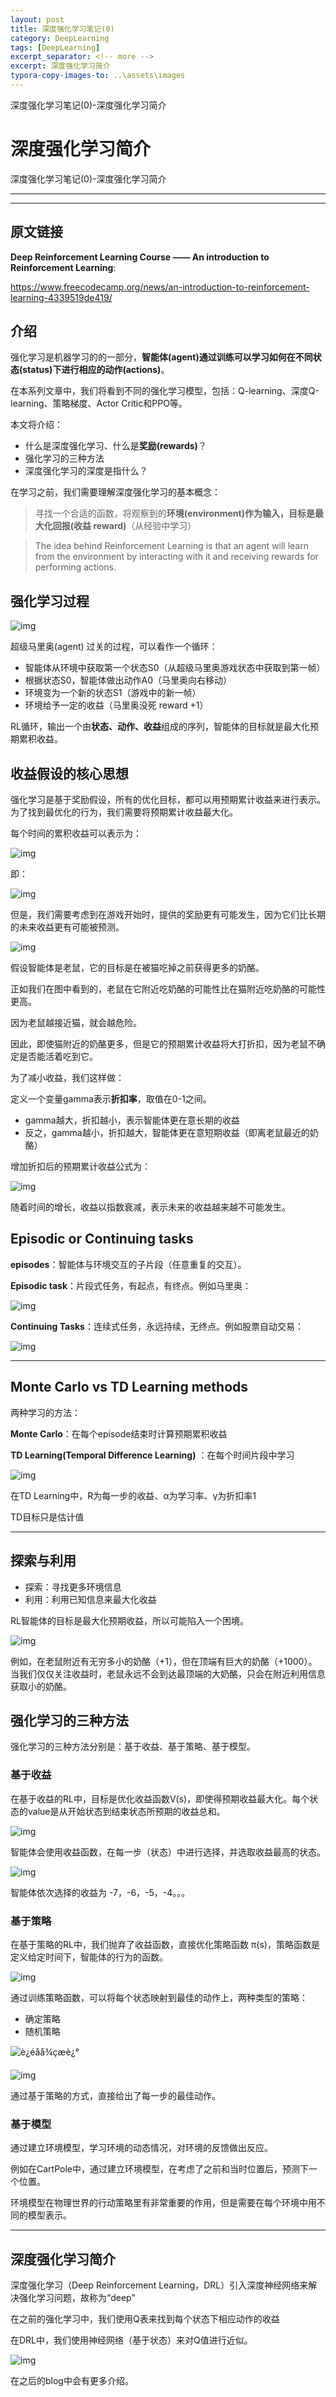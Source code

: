 ```yaml
---
layout: post
title: 深度强化学习笔记(0)
category: DeepLearning
tags: [DeepLearning]
excerpt_separator: <!-- more -->
excerpt: 深度强化学习简介
typora-copy-images-to: ..\assets\images
---
```


深度强化学习笔记(0)-深度强化学习简介
# 深度强化学习简介

深度强化学习笔记(0)-深度强化学习简介

<!-- more -->

***

***

## 原文链接

**Deep Reinforcement Learning Course  —— An introduction to Reinforcement Learning**:

https://www.freecodecamp.org/news/an-introduction-to-reinforcement-learning-4339519de419/

## 介绍

强化学习是机器学习的的一部分，**智能体(agent)**通过训练可以学习如何在不同**状态(status)**下进行相应的**动作(actions)**。

在本系列文章中，我们将看到不同的强化学习模型，包括：Q-learning、深度Q-learning、策略梯度、Actor Critic和PPO等。

本文将介绍：

- 什么是深度强化学习、什么是**奖励(rewards)**？
- 强化学习的三种方法
- 深度强化学习的深度是指什么？

在学习之前，我们需要理解深度强化学习的基本概念：

> 寻找一个合适的函数，将观察到的**环境(environment)**作为输入，目标是最大化**回报(收益 reward)**（从经验中学习）

> The idea behind Reinforcement Learning is that an agent will learn from the environment by interacting with it and receiving rewards for performing actions.

## 强化学习过程

![img](/assets/images/1_aKYFRoEmmKkybqJOvLt2JQ.png)



超级马里奥(agent) 过关的过程，可以看作一个循环：

- 智能体从环境中获取第一个状态S0（从超级马里奥游戏状态中获取到第一帧）
- 根据状态S0，智能体做出动作A0（马里奥向右移动）
- 环境变为一个新的状态S1（游戏中的新一帧）
- 环境给予一定的收益（马里奥没死 reward +1）

RL循环，输出一个由**状态、动作、收益**组成的序列，智能体的目标就是最大化预期累积收益。

## 收益假设的核心思想

强化学习是基于奖励假设，所有的优化目标，都可以用预期累计收益来进行表示。为了找到最优化的行为，我们需要将预期累计收益最大化。

每个时间的累积收益可以表示为：

![img](https://cdn-media-1.freecodecamp.org/images/0*ylz4lplMffGQR_g3.)

即：

![img](/assets/images/1_AFAuM1Y8zmso4yB5mOApZA.png)

但是，我们需要考虑到在游戏开始时，提供的奖励更有可能发生，因为它们比长期的未来收益更有可能被预测。

![img](/assets/images/1_tciNrjN6pW60-h0PiQRiXg.png)

假设智能体是老鼠，它的目标是在被猫吃掉之前获得更多的奶酪。

正如我们在图中看到的，老鼠在它附近吃奶酪的可能性比在猫附近吃奶酪的可能性更高。

因为老鼠越接近猫，就会越危险。

因此，即使猫附近的奶酪更多，但是它的预期累计收益将大打折扣，因为老鼠不确定是否能活着吃到它。

为了减小收益，我们这样做：

定义一个变量gamma表示**折扣率**，取值在0-1之间。

- gamma越大，折扣越小，表示智能体更在意长期的收益
- 反之，gamma越小，折扣越大，智能体更在意短期收益（即离老鼠最近的奶酪）

增加折扣后的预期累计收益公式为：

![img](/assets/images/1_zrzRTXt8rtWF5fX__kZ-yQ.png)

随着时间的增长，收益以指数衰减，表示未来的收益越来越不可能发生。

## Episodic or Continuing tasks

**episodes**：智能体与环境交互的子片段（任意重复的交互）。

**Episodic task**：片段式任务，有起点，有终点。例如马里奥：

![img](/assets/images/1_PPs51sGAtRKJft0iUCw6VA.png)

**Continuing Tasks**：连续式任务，永远持续，无终点。例如股票自动交易：

![img](/assets/images/1_5T_Ta3QauHUEMUCzev6Wyw.jpeg)

----

## Monte Carlo vs TD Learning methods

两种学习的方法：

**Monte Carlo**：在每个episode结束时计算预期累积收益

**TD Learning(Temporal Difference Learning)** ：在每个时间片段中学习

![img](/assets/images/1_LLfj11fivpkKZkwQ8uPi3A.png)

在TD Learning中，R为每一步的收益、α为学习率、γ为折扣率1

TD目标只是估计值

---

## 探索与利用

- 探索：寻找更多环境信息
- 利用：利用已知信息来最大化收益

RL智能体的目标是最大化预期收益，所以可能陷入一个困境。

![img](/assets/images/1_APLmZ8CVgu0oY3sQBVYIuw.png)

例如，在老鼠附近有无穷多小的奶酪（+1），但在顶端有巨大的奶酪（+1000）。当我们仅仅关注收益时，老鼠永远不会到达最顶端的大奶酪，只会在附近利用信息获取小的奶酪。

## 强化学习的三种方法

强化学习的三种方法分别是：基于收益、基于策略、基于模型。

### 基于收益

在基于收益的RL中，目标是优化收益函数V(s)，即使得预期收益最大化。每个状态的value是从开始状态到结束状态所预期的收益总和。

![img](https://cdn-media-1.freecodecamp.org/images/0*kvtRAhBZO-h77Iw1.)

智能体会使用收益函数，在每一步（状态）中进行选择，并选取收益最高的状态。

![img](/assets/images/1_2_JRk-4O523bcOcSy1u31g.png)

智能体依次选择的收益为 -7，-6，-5，-4。。。

### 基于策略

在基于策略的RL中，我们抛弃了收益函数，直接优化策略函数 π(s)，策略函数是定义给定时间下，智能体的行为的函数。

![img](https://cdn-media-1.freecodecamp.org/images/0*8B4cAhvM-K4y9a5U.)

通过训练策略函数，可以将每个状态映射到最佳的动作上，两种类型的策略：

- 确定策略
- 随机策略



![è¿éåå¾çæè¿°](/assets/images/20180620154337768.png)


![img](/assets/images/1_fii7Z01laRGateAJDvloAQ.png)

通过基于策略的方式，直接给出了每一步的最佳动作。

### 基于模型

通过建立环境模型，学习环境的动态情况，对环境的反馈做出反应。

例如在CartPole中，通过建立环境模型，在考虑了之前和当时位置后，预测下一个位置。

环境模型在物理世界的行动策略里有非常重要的作用，但是需要在每个环境中用不同的模型表示。

---

## 深度强化学习简介

深度强化学习（Deep Reinforcement Learning，DRL）引入深度神经网络来解决强化学习问题，故称为“deep”

在之前的强化学习中，我们使用Q表来找到每个状态下相应动作的收益

在DRL中，我们使用神经网络（基于状态）来对Q值进行近似。

![img](/assets/images/1_w5GuxedZ9ivRYqM_MLUxOQ.png)

在之后的blog中会有更多介绍。